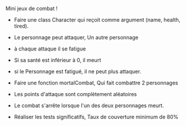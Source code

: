 Mini jeux de combat ! 

* Faire une class Character qui reçoit comme argument (name, health, tired).  
* Le personnage peut attaquer, Un autre personnage  
* à chaque attaque il se fatigue   
* Si sa santé est inférieur à 0, il meurt  
* si le Personnage est fatigué, il ne peut plus attaquer.  

* Faire une fonction mortalCombat, Qui fait combattre 2 personnages  
* Les points d'attaque sont complètement aléatoires  
* Le combat s'arrête lorsque l'un des deux personnages meurt.  

* Réaliser les tests significatifs, Taux de couverture minimum de 80%  
